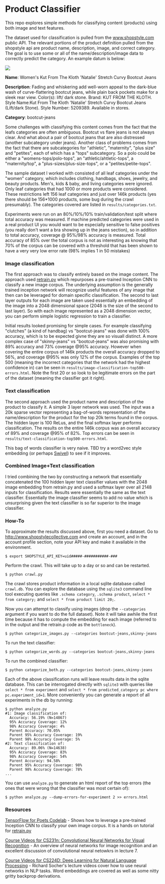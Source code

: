 # Product Classifier 

This repo explores simple methods for classifying content (products) using both image and text features.

The dataset used for classification is pulled from the www.shopstyle.com public API.  The relevant portions of the product definition pulled from the shopstyle api are product name, description, image, and correct category.  The goal is to use some or all of the name/description/image data to correctly predict the category.  An example datum is below:

<img src="https://img.shopstyle-cdn.com/sim/4f/41/4f41ca111ba265702f1d416ea79aebd2_medium/kut-from-the-kloth-womens-natalie-stretch-curvy-bootcut-jeans.jpg"/>

**Name**: Women's Kut From The Kloth 'Natalie' Stretch Curvy Bootcut Jeans

**Description**: Fading and whiskering add well-worn appeal to the dark-blue wash of curve-flattering bootcut jeans, while plain back pockets make for a sleek rear view. Color(s): lift/ dark stone. Brand: KUT FROM THE KLOTH. Style Name:Kut From The Kloth 'Natalie' Stretch Curvy Bootcut Jeans (Lift/dark Stone). Style Number: 5209389. Available in stores.

**Category**: bootcut-jeans

Some challenges with classifying this content comes from the fact that the leafs categories are often ambiguous.  Bootcut vs flare jeans is not always clear.  And what about a pair of bootcut jeans that are also distressed (another subcategory under jeans).  Another class of problems comes from the fact that there are subcategories for "athletic", "maternity", "plus size" and "petites", each of which has a "tops" subcategory.  So a polo could be either a "womens-tops/polo-tops", an "athletic/ahtletic-tops", a "maternity/top", a "plus-sizes/plus-size-tops", or a "petites/petite-tops".

The sample dataset I worked with consisted of all leaf categories under the "women" category, which includes clothing, handbags, shoes, jewelry, and beauty products.  Men's, kids & baby, and living categories were ignored.  Only leaf categories that had 1000 or more products were considered.  These restrictions left 156 leaf categories and just over 146k products (yes there should be 156*1000 products, some bug during the crawl presumably).  The categories covered are listed in `results/categories.txt`.

Experiments were run on an 80%/10%/10% train/validation/test split where total accuracy was measured.  If machine predicted categories were used in a real product UI you would want to be especially sensitive to false positives (you really don't want a bra showing up in the jeans section), so in addition to total accuracy, coverage @ 95%/98% accuracy is measured.  Total accuracy of 85% over the total corpus is not as interesting as knowing that 70% of the corpus can be covered with a threshold that has been shown to have a very very low error rate (98% implies 1 in 50 mistakes)

### Image classification

The first approach was to classify entirely based on the image content.  The approach used [retrain.py](https://github.com/tensorflow/tensorflow/tree/master/tensorflow/examples/image_retraining) which repurposes a pre-trained Inception CNN to classify a new image corpus.  The underlying assumption is the generally trained inception network will recognize useful features of any image that then can be leveraged for domain specific classification.  The second to last layer outputs for each image are taken used essentially an embedding of the image into a 2048 dimensional space (2048 is the size of the second to last layer).  So with each image represented as a 2048 dimension vector, you can perform simple logistic regression to train a classifier.

Initial results looked promising for simple cases.  For example classifying "clutches" (a kind of handbag) vs "bootcut-jeans" was done with 100% accuracy, which is to be expected givne they are so visuall distinct.  A more complex case of "skinny-jeans" vs "bootcut-jeans" was also promising with 89% accuracy and 73% coverage @95% accuracy.  However when covering the entire corpus of 146k products the overall accuracy dropped to 56%, and coverage @95% was only 12% of the corpus.  Examples of the top 500 (meaning the incorrect categories that the network had the highest confidence in) can be seen in `results/image-classification-top500-errors.html`.  Note the first 20 or so look to be legitimate errors on the part of the dataset (meaning the classifier got it right).

### Text classification

The second approach used the product name and description of the product to classify it.  A simple 3 layer network was used.  The input was a 20k sparse vector representing a bag-of-words representation of the name/description for the product for the top 20k terms found in the corpus.  The hidden layer is 100 ReLus, and the final softmax layer performs classification.  The results on the entire 146k corpus was an overall accuracy of 89% and coverage @95% of 82%.  Top errors can be seen in `results/text-classification-top500-errors.html`.

This bag of words classifier is very naive.  TBD try a word2vec style embedding (or perhaps [Swivel](https://github.com/tensorflow/models/tree/master/swivel)) to see if it improves.

### Combined Image+Text classification

I tried combining the two by constructing a network that essentially concatenated the 100 hidden layer text classifier values with the 2048 image embedding from retrain.py and used a softmax layer over all 2148 inputs for classification.  Results were essentially the same as the text classifier.  Essentially the image classifier seems to add no value which is unsurprising given the text classifier is so far superior to the image classifier.

### How-To

To approximate the results discussed above, first you need a dataset.  Go to http://www.shopstylecollective.com and create an account, and in the account profile section, note your API key and make it available in the environment.

    $ export SHOPSTYLE_API_KEY=uid#####-###########-###

Perform the crawl.  This will take up to a day or so and can be restarted.

    $ python crawl.py

The crawl stores product information in a local sqlite database called `crawl.db`.  You can explore the database using the `sqlite3` command line tool executing queries like `.schema category`, `.schema product`, `select * from category;` and `select * from product limit 20;`.

Now you can attempt to classify using images (drop the `--categories` argument if you want to do the full dataset).  Note it will take awhile the first time because it has to compute the embedding for each image (referred to in the output and the retrain.p code as the `bottleneck`).

    $ python categorize_images.py --categories bootcut-jeans,skinny-jeans

To run the text classifier:

    $ python categorize_words.py --categories bootcut-jeans,skinny-jeans

To run the combined classifier:

    $ python categorize_both.py --categories bootcut-jeans,skinny-jeans

Each of the above classification runs will leave results data in the sqlite database.  This can be interrogated directly with `sqlite3` with queries like `select * from experiment` and `select * from predicted_category pc where pc.experiment_id=1`.  More conveniently you can generate a report of all experiments in the db by running:

    $ python analyze.py
	#1: Image classification of: 
	  Accuracy: 56.19% (N=14867)
	  95% Accuracy Coverage: 12%
	  98% Accuracy Coverage: 4%
	  Parent Accuracy: 70.05%
	  Parent 95% Accuracy Coverage: 19%
	  Parent 98% Accuracy Coverage: 5%
	#2: Text classification of: 
	  Accuracy: 89.06% (N=14638)
	  95% Accuracy Coverage: 83%
	  98% Accuracy Coverage: 54%
	  Parent Accuracy: 94.58%
	  Parent 95% Accuracy Coverage: 98%
	  Parent 98% Accuracy Coverage: 78%
	...

You can use `analyze.py` to generate an html report of the top errors (the ones that were wrong that the classifier was most certain of):

    $ python analyze.py --dump-errors-for-experiment 2 >> errors.html

### Resources

[TensorFlow for Poets Codelab](https://codelabs.developers.google.com/codelabs/tensorflow-for-poets/#0) - Shows how to leverage a pre-trained Inception CNN to classify your own image corpus.  It is a hands on tutorial for [retrain.py](https://github.com/tensorflow/tensorflow/tree/master/tensorflow/examples/image_retraining)

[Course Videos for CS231n: Convolutional Neural Networks for Visual Recognition](https://www.youtube.com/playlist?list=PLLvH2FwAQhnpj1WEB-jHmPuUeQ8mX-XXG) - An overview of neural networks for image recognition and an excellent discussion of convolutional neural netowkrs in lecture 7.

[Course Videos for CS224D: Deep Learning for Natural Language Processing](https://www.youtube.com/playlist?list=PLlJy-eBtNFt4CSVWYqscHDdP58M3zFHIG) - Richard Socher's lecture videos cover how to use neural networks in NLP tasks.  Word embeddings are covered as well as some nitty gritty backprop derivations.
